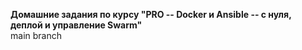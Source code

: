 **Домашние задания по курсу "PRO -- Docker и Ansible -- с нуля, деплой и управление Swarm"**  
main branch

